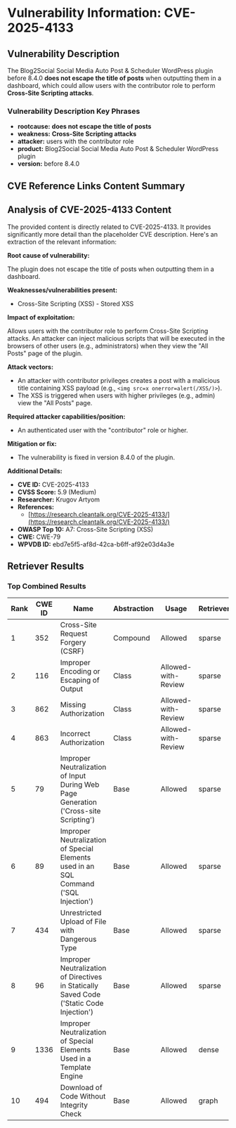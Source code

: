 # Vulnerability Information: CVE-2025-4133

## Vulnerability Description
The Blog2Social Social Media Auto Post & Scheduler WordPress plugin before 8.4.0 **does not escape the title of posts** when outputting them in a dashboard, which could allow users with the contributor role to perform **Cross-Site Scripting attacks**.

### Vulnerability Description Key Phrases
- **rootcause:** **does not escape the title of posts**
- **weakness:** **Cross-Site Scripting attacks**
- **attacker:** users with the contributor role
- **product:** Blog2Social Social Media Auto Post & Scheduler WordPress plugin
- **version:** before 8.4.0

## CVE Reference Links Content Summary
## Analysis of CVE-2025-4133 Content

The provided content is directly related to CVE-2025-4133. It provides significantly more detail than the placeholder CVE description. Here's an extraction of the relevant information:

**Root cause of vulnerability:**

The plugin does not escape the title of posts when outputting them in a dashboard.

**Weaknesses/vulnerabilities present:**

*   Cross-Site Scripting (XSS) - Stored XSS

**Impact of exploitation:**

Allows users with the contributor role to perform Cross-Site Scripting attacks. An attacker can inject malicious scripts that will be executed in the browsers of other users (e.g., administrators) when they view the "All Posts" page of the plugin.

**Attack vectors:**

*   An attacker with contributor privileges creates a post with a malicious title containing XSS payload (e.g., `<img src=x onerror=alert(/XSS/)>`).
*   The XSS is triggered when users with higher privileges (e.g., admin) view the "All Posts" page.

**Required attacker capabilities/position:**

*   An authenticated user with the "contributor" role or higher.

**Mitigation or fix:**

*   The vulnerability is fixed in version 8.4.0 of the plugin.

**Additional Details:**

*   **CVE ID:** CVE-2025-4133
*   **CVSS Score:** 5.9 (Medium)
*   **Researcher:** Krugov Artyom
*   **References:**
    *   [https://research.cleantalk.org/CVE-2025-4133/](https://research.cleantalk.org/CVE-2025-4133/)
*   **OWASP Top 10:** A7: Cross-Site Scripting (XSS)
*   **CWE:** CWE-79
*   **WPVDB ID:** ebd7e5f5-af8d-42ca-b6ff-af92e03d4a3e

## Retriever Results

### Top Combined Results

| Rank | CWE ID | Name | Abstraction | Usage  | Retrievers | Individual Scores |
|------|--------|------|-------------|-------|------------|-------------------|
| 1 | 352 | Cross-Site Request Forgery (CSRF) | Compound | Allowed | sparse | 0.392 |
| 2 | 116 | Improper Encoding or Escaping of Output | Class | Allowed-with-Review | sparse | 0.307 |
| 3 | 862 | Missing Authorization | Class | Allowed-with-Review | sparse | 0.298 |
| 4 | 863 | Incorrect Authorization | Class | Allowed-with-Review | sparse | 0.289 |
| 5 | 79 | Improper Neutralization of Input During Web Page Generation ('Cross-site Scripting') | Base | Allowed | sparse | 0.285 |
| 6 | 89 | Improper Neutralization of Special Elements used in an SQL Command ('SQL Injection') | Base | Allowed | sparse | 0.276 |
| 7 | 434 | Unrestricted Upload of File with Dangerous Type | Base | Allowed | sparse | 0.270 |
| 8 | 96 | Improper Neutralization of Directives in Statically Saved Code ('Static Code Injection') | Base | Allowed | sparse | 0.266 |
| 9 | 1336 | Improper Neutralization of Special Elements Used in a Template Engine | Base | Allowed | dense | 0.517 |
| 10 | 494 | Download of Code Without Integrity Check | Base | Allowed | graph | 0.002 |

